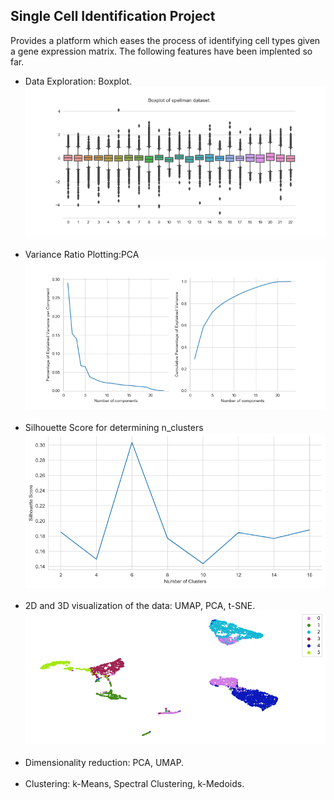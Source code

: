<h2> Single Cell Identification Project</h2>

Provides a platform which eases the process of identifying cell types given a gene expression matrix.
The following features have been implented so far.

<ul>
    <li>Data Exploration: Boxplot.<br><img src='images/spellman_boxplot.png', width=700px/></li><br>
    <li>Variance Ratio Plotting:PCA<br><img src="images/spellman_var_ratio.png", width=700px/></li><br>
    <li>Silhouette Score for determining n_clusters<br><img src="images/spleen_sscore.png", width=700px/></li><br>
    <li>2D and 3D visualization of the data: UMAP, PCA, t-SNE.<br><img src='images/spleen_2d_umap.png', width=700px/></li><br>
    <li>Dimensionality reduction: PCA, UMAP.</li><br>
    <li>Clustering: k-Means, Spectral Clustering, k-Medoids.</li><br>
</ul>